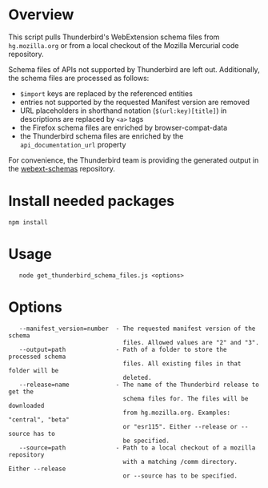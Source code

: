 Overview
========

This script pulls Thunderbird's WebExtension schema files from `hg.mozilla.org`
or from a local checkout of the Mozilla Mercurial code repository.

Schema files of APIs not supported by Thunderbird are left out. Additionally, the
schema files are processed as follows:
 
 * `$import` keys are replaced by the referenced entities
 * entries not supported by the requested Manifest version are removed
 * URL placeholders in shorthand notation (`$(url:key)[title]`) in descriptions are replaced by `<a>` tags
 * the Firefox schema files are enriched by browser-compat-data
 * the Thunderbird schema files are enriched by the `api_documentation_url` property

For convenience, the Thunderbird team is providing the generated output in the
[webext-schemas](https://github.com/thunderbird/webext-schemas) repository.

Install needed packages
=======================

```
npm install
```

Usage
=====

```
   node get_thunderbird_schema_files.js <options>
```
  
Options
=======

```
   --manifest_version=number  - The requested manifest version of the schema
                                files. Allowed values are "2" and "3".
   --output=path              - Path of a folder to store the processed schema
                                files. All existing files in that folder will be
                                deleted.
   --release=name             - The name of the Thunderbird release to get the
                                schema files for. The files will be downloaded
                                from hg.mozilla.org. Examples: "central", "beta"
                                or "esr115". Either --release or --source has to
                                be specified.
   --source=path              - Path to a local checkout of a mozilla repository
                                with a matching /comm directory. Either --release
                                or --source has to be specified.
```
